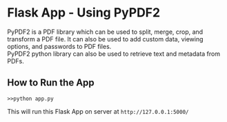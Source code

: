 # Flask App - Using PyPDF2

PyPDF2 is a PDF library which can be used to split, merge, crop, and transform a PDF file. It can also be used to add custom data, viewing options, and passwords to PDF files.  
PyPDF2 python library can also be used to retrieve text and metadata from PDFs.


## How to Run the App

`>>python app.py`  

This will run this Flask App on server at `http://127.0.0.1:5000/`

